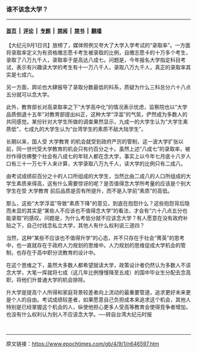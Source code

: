 ### 谁不该念大学？

---

#### [首页](../../../..?n646597) &nbsp;|&nbsp; [评论](../../../../../epoch-comment?n646597) &nbsp;|&nbsp; [专题](../../../../../epoch-special?n646597) &nbsp;|&nbsp; [禁闻](../../../../../epoch-news?n646597) &nbsp;|&nbsp; [禁书](../../../../../books?n646597) &nbsp;|&nbsp; [翻墙](https://github.com/gfw-breaker/nogfw/blob/master/README.md?n646597)


<div class="post_content" id="artbody" itemprop="articleBody">
 <!-- article content begin -->
 <p>
  【大纪元9月1日讯】放榜了，媒体照例又夸大了大学入学考试的“录取率”。一方面将录取率定义为有资格缴志愿卡考生被录取的比例，自缴志愿卡的十万多个考生，录取了八万九千人，录取率于是高达八成七。问题是，今年报名大学指定科目考试，表示有兴趣读大学的考生有十一万八千人，录取八万九千人，真正的录取率其实是七成六。
 </p>
 <p>
  另一方面，舆论也大肆报导了录取分数最低的科系，质疑为什么三科总分六十八点五分就可以念大学。
 </p>
 <p>
  此外，教育部长对高录取率之下“大学高中化”的情况表示忧虑，监察院也以“大学品质倒退十五年”对教育部提出纠正，这种大学“浮滥”的气氛，俨然成为多数人的共同感觉。某份针对大学生所做的调查果然显示，九成一的大学生认为“大学生素质低”，七成九的大学生认为“台湾学生的素质不敌大陆学生”。
 </p>
 <p>
  长期以来，国人受
  <ok href="https://www.epochtimes.com/gb/tag/%E5%A4%A7%E5%AD%A6%E6%95%99%E8%82%B2.html">
   大学教育
  </ok>
  的机会就受到政府严厉的管制，这一波大学扩张以前，同一世代受大学教育的机会只有约百分之十。虽然上述“八成七”的录取率，被炒作得仿佛整个社会有八成七的年轻人都在念大学，事实上以今年七月底十八岁人口有三十一万七千人来计算，大学录取八万九千人，读大学的比例只有二成八。
 </p>
 <p>
  由考试成绩前百分之十的人口所组成的大学生，当然比由二成八的人口所组成的大学生素质来得高，这有什么需要惊讶的呢？是否值得念大学所考量的应该是个别大学生在受
  <ok href="https://www.epochtimes.com/gb/tag/%E5%A4%A7%E5%AD%A6%E6%95%99%E8%82%B2.html">
   大学教育
  </ok>
  前后品质是否有所提升，而不是入学前“素质”的高低。
 </p>
 <p>
  那么，这些“大学浮滥”导致“素质下降”的意见，到底在抱怨什么？这些抱怨背后隐而未显的其实是“某些人不应该也不值得念大学”的看法，才会有“六十八点五分也能录取”的感叹。问题是，为什么考低分就不应该念大学？有人愿意在没有政府补贴之下，自己付钱念私立大学，其他人有什么权利说三道四？
 </p>
 <p>
  当然，这种“某些不应该也不值得升学”的心态，并不只存在于社会“菁英”的思考中，也一直就存在于政府人力规划的思维中。人力规划的思维促成大学机会的管制，也存在于高中职分流教育的设计中。
 </p>
 <p>
  在这个思维之下，虽然大多数人都希望就读大学，政策设计者仍然认为多数人不该念大学，大笔一挥就将七成（这几年比例慢慢降至五成）的国中毕业生分配去念高职，将他们升普通大学的机会排除。
 </p>
 <p>
  升大学是提高个人所得和家庭背景较差者向上流动的最重要管道，追求更好未来更是个人的自由。考试成绩较差者，如果愿意自己负担成本来追求这个机会，其他人特别是已经掌握这个机会的人，纵使他担心更多人受高等教育会使得竞争者增加，也没有什么权利认为别人不应该念大学。──转自台湾大纪元时报
 </p>
 <p>
  <font color="#ffffff">
   (http://www.dajiyuan.com)
  </font>
 </p>
 <!-- article content end -->
 <div id="below_article_ad">
 </div>
</div>


---

原文链接：https://www.epochtimes.com/gb/4/9/1/n646597.htm
